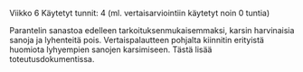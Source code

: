 Viikko 6
Käytetyt tunnit: 4 (ml. vertaisarviointiin käytetyt noin 0 tuntia)

Parantelin sanastoa edelleen tarkoituksenmukaisemmaksi, karsin harvinaisia sanoja ja lyhenteitä pois. Vertaispalautteen pohjalta kiinnitin erityistä huomiota lyhyempien sanojen karsimiseen. Tästä lisää toteutusdokumentissa.

